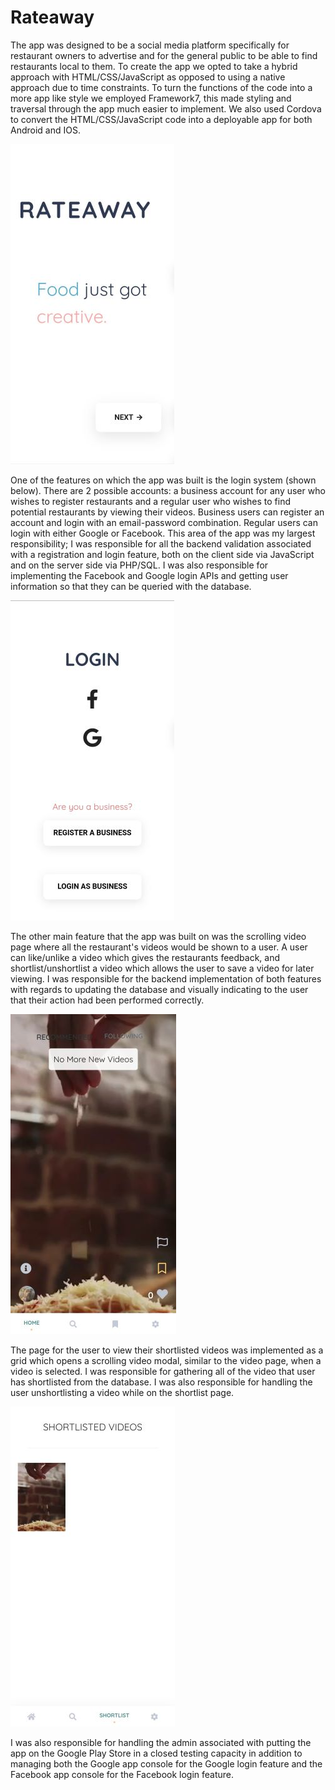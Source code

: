 # Rateaway
The app was designed to be a social media platform specifically for restaurant owners to advertise and for the general public to be able to find restaurants local to them. To create the app we opted to take a hybrid approach with HTML/CSS/JavaScript as opposed to using a native approach due to time constraints. To turn the functions of the code into a more app like style we employed Framework7, this made styling and traversal through the app much easier to implement. We also used Cordova to convert the HTML/CSS/JavaScript code into a deployable app for both Android and IOS. 

![Home Screen](/home_screen.jpg?raw=true "Home Screen")

One of the features on which the app was built is the login system (shown below). There are 2 possible accounts: a business account for any user who wishes to register restaurants and a regular user who wishes to find potential restaurants by viewing their videos. Business users can register an account and login with an email-password combination. Regular users can login with either Google or Facebook. This area of the app was my largest responsibility; I was responsible for all the backend validation associated with a registration and login feature, both on the client side via JavaScript and on the server side via PHP/SQL. I was also responsible for implementing the Facebook and Google login APIs and getting user information so that they can be queried with the database. 

![Login Screen](/login_screen.jpg?raw=true "Login Screen")

The other main feature that the app was built on was the scrolling video page where all the restaurant's videos would be shown to a user. A user can like/unlike a video which gives the restaurants feedback, and shortlist/unshortlist a video which allows the user to save a video for later viewing. I was responsible for the backend implementation of both features with regards to updating the database and visually indicating to the user that their action had been performed correctly. 

![Video Page](/video_page.jpg?raw=true "Video Page")

The page for the user to view their shortlisted videos was implemented as a grid which opens a scrolling video modal, similar to the video page, when a video is selected. I was responsible for gathering all of the video that user has shortlisted from the database. I was also responsible for handling the user unshortlisting a video while on the shortlist page. 

![Shortlist Page](/shortlist_page.jpg?raw=true "Shortlist Page")

I was also responsible for handling the admin associated with putting the app on the Google Play Store in a closed testing capacity in addition to managing both the Google app console for the Google login feature and the Facebook app console for the Facebook login feature.


